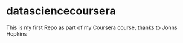 datasciencecoursera
===================

This is my first Repo as part of my Coursera course, thanks to Johns Hopkins
